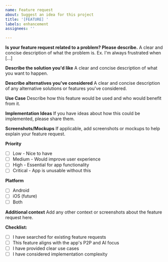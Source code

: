 ```yaml
---
name: Feature request
about: Suggest an idea for this project
title: '[FEATURE] '
labels: enhancement
assignees: ''

---
```


**Is your feature request related to a problem? Please describe.**
A clear and concise description of what the problem is. Ex. I'm always frustrated when [...]

**Describe the solution you'd like**
A clear and concise description of what you want to happen.

**Describe alternatives you've considered**
A clear and concise description of any alternative solutions or features you've considered.

**Use Case**
Describe how this feature would be used and who would benefit from it.

**Implementation Ideas**
If you have ideas about how this could be implemented, please share them.

**Screenshots/Mockups**
If applicable, add screenshots or mockups to help explain your feature request.

**Priority**
- [ ] Low - Nice to have
- [ ] Medium - Would improve user experience
- [ ] High - Essential for app functionality
- [ ] Critical - App is unusable without this

**Platform**
- [ ] Android
- [ ] iOS (future)
- [ ] Both

**Additional context**
Add any other context or screenshots about the feature request here.

**Checklist:**
- [ ] I have searched for existing feature requests
- [ ] This feature aligns with the app's P2P and AI focus
- [ ] I have provided clear use cases
- [ ] I have considered implementation complexity
